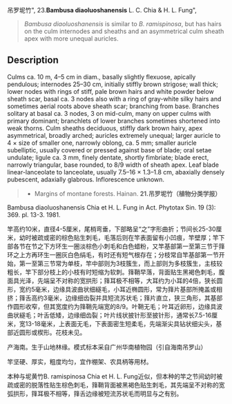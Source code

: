 吊罗坭竹",
23.**Bambusa diaoluoshanensis** L. C. Chia & H. L. Fung",

> *Bambusa diaoluoshanensis* is similar to *B. ramispinosa*, but has hairs on the culm internodes and sheaths and an asymmetrical culm sheath apex with more unequal auricles.

## Description
Culms ca. 10 m, 4–5 cm in diam., basally slightly flexuose, apically pendulous; internodes 25–30 cm, initially stiffly brown strigose; wall thick; lower nodes with rings of stiff, pale brown hairs and white powder below sheath scar, basal ca. 3 nodes also with a ring of gray-white silky hairs and sometimes aerial roots above sheath scar; branching from base. Branches solitary at basal ca. 3 nodes, 3 on mid-culm, many on upper culms with primary dominant; branchlets of lower branches sometimes shortened into weak thorns. Culm sheaths deciduous, stiffly dark brown hairy, apex asymmetrical, broadly arched; auricles extremely unequal; larger auricle to 4 × size of smaller one, narrowly oblong, ca. 5 mm; smaller auricle subelliptic, usually covered or pressed against base of blade; oral setae undulate; ligule ca. 3 mm, finely dentate, shortly fimbriate; blade erect, narrowly triangular, base rounded, to 8/9 width of sheath apex. Leaf blade linear-lanceolate to lanceolate, usually 7.5–16 × 1.3–1.8 cm, abaxially densely pubescent, adaxially glabrous. Inflorescence unknown.

> * Margins of montane forests. Hainan.
**21.吊罗坭竹（植物分类学报）**

Bambusa diaoluoshanensis Chia et H. L. Fung in Act. Phytotax Sin. 19 (3): 369. pl. 13-3. 1981.

竿高约10米，直径4-5厘米，尾梢弯垂，下部略呈“之”字形曲折；节间长25-30厘米，幼时被疏或密的棕色贴生刺毛，毛落后则在竿表面留有小凹痕，竿壁厚；竿下部各节在节之下方环生一圈淡棕色小刺毛和白色蜡粉，又竿基部第一至第三节于箨环之上方再环生一圈灰白色绢毛，有时还有短气根存在；分枝常自竿基部第一节开始，第一至第三节常为单枝，竿中部则为3枝簇生，而上部则为多枝簇生，主枝较粗长，竿下部分枝上的小枝有时短缩为软刺。箨鞘早落，背面贴生黑褐色刺毛，腹面具光泽，先端呈不对称的宽拱形；箨耳极不相等，大耳约为小耳的4倍，狭长圆形，宽约5毫米，边缘具波曲状细繸毛，小耳近椭圆形，常为箨片基部所掩盖或相挤；箨舌高约3毫米，边缘细齿裂并具短流苏状毛；箨片直立，狭三角形，其基部作圆形收窄，但其宽度约为箨鞘先端宽的8/9。叶鞘无毛；叶耳近卵形，边缘具波曲状繸毛；叶舌低矮，边缘细齿裂；叶片线状披针形至披针形，通常长7.5-16厘米，宽13-18毫米，上表面无毛，下表面密生短柔毛，先端渐尖具钻状细尖头，基部近圆形或楔形。花枝未见。

产海南。生于山地林缘。模式标本采自广州华南植物园（引自海南吊罗山）

竿坚硬、厚实，粗度均匀，宜作棚架、农具柄等用材。

本种与坭黄竹B. ramispinosa Chia et H. L. Fung近似，但本种的竿之节间幼时被疏或密的脱落性贴生棕色刺毛，箨鞘背面被黑褐色贴生刺毛，其先端呈不对称的宽弧拱形，箨耳极不相等，箨舌边缘被短流苏状毛而明显与之有别。
